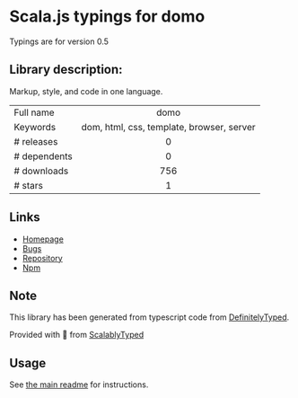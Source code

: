 
# Scala.js typings for domo

Typings are for version 0.5

## Library description:
Markup, style, and code in one language.

|                    |                 |
| ------------------ | :-------------: |
| Full name          | domo |
| Keywords           | dom, html, css, template, browser, server |
| # releases         | 0 |
| # dependents       | 0 |
| # downloads        | 756 |
| # stars            | 1 |

## Links
- [Homepage](https://github.com/jed/domo#readme)
- [Bugs](https://github.com/jed/domo/issues)
- [Repository](https://github.com/jed/domo)
- [Npm](https://www.npmjs.com/package/domo)
    


## Note
This library has been generated from typescript code from [DefinitelyTyped](https://definitelytyped.org).

Provided with :purple_heart: from [ScalablyTyped](https://github.com/oyvindberg/ScalablyTyped)

## Usage
See [the main readme](../../readme.md) for instructions.


